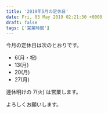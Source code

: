```yaml
---
title: '2019年5月の定休日'
date: Fri, 03 May 2019 02:21:30 +0000
draft: false
tags: ['営業時間']
---
```


今月の定休日は次のとおりです。

*   6(月・祝)
*   13(月)
*   20(月)
*   27(月)

連休明けの 7(火) は営業します。

よろしくお願いします。